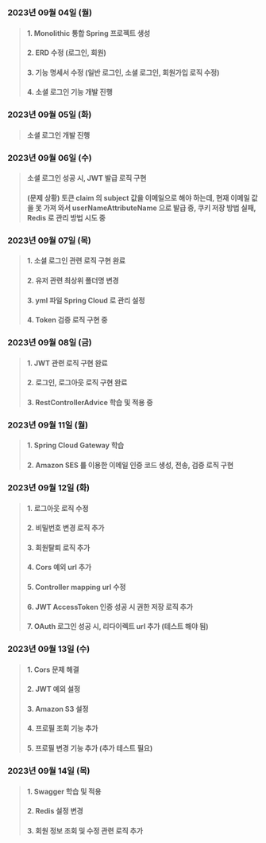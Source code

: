 ### 2023년 09월 04일 (월)

> #### 1. Monolithic 통합 Spring 프로젝트 생성
>
> #### 2. ERD 수정 (로그인, 회원)
>
> #### 3. 기능 명세서 수정 (일반 로그인, 소셜 로그인, 회원가입 로직 수정)
>
> #### 4. 소셜 로그인 기능 개발 진행

### 2023년 09월 05일 (화)

> #### 소셜 로그인 개발 진행

### 2023년 09월 06일 (수)

> #### 소셜 로그인 성공 시, JWT 발급 로직 구현
>
> #### (문제 상황) 토큰 claim 의 subject 값을 이메일으로 해야 하는데, 현재 이메일 값을 못 가져 와서 userNameAttributeName 으로 발급 중, 쿠키 저장 방법 실패, Redis 로 관리 방법 시도 중

### 2023년 09월 07일 (목)

> #### 1. 소셜 로그인 관련 로직 구현 완료
>
> #### 2. 유저 관련 최상위 폴더명 변경
>
> #### 3. yml 파일 Spring Cloud 로 관리 설정
>
> #### 4. Token 검증 로직 구현 중

### 2023년 09월 08일 (금)

> #### 1. JWT 관련 로직 구현 완료
>
> #### 2. 로그인, 로그아웃 로직 구현 완료
>
> #### 3. RestControllerAdvice 학습 및 적용 중

### 2023년 09월 11일 (월)

> #### 1. Spring Cloud Gateway 학습
>
> #### 2. Amazon SES 를 이용한 이메일 인증 코드 생성, 전송, 검증 로직 구현

### 2023년 09월 12일 (화)

> #### 1. 로그아웃 로직 수정
>
> #### 2. 비밀번호 변경 로직 추가
>
> #### 3. 회원탈퇴 로직 추가
>
> #### 4. Cors 예외 url 추가
>
> #### 5. Controller mapping url 수정
>
> #### 6. JWT AccessToken 인증 성공 시 권한 저장 로직 추가
>
> #### 7. OAuth 로그인 성공 시, 리다이렉트 url 추가 (테스트 해야 됨)

### 2023년 09월 13일 (수)

> #### 1. Cors 문제 해결
>
> #### 2. JWT 예외 설정
>
> #### 3. Amazon S3 설정
>
> #### 4. 프로필 조회 기능 추가
>
> #### 5. 프로필 변경 기능 추가 (추가 테스트 필요)

### 2023년 09월 14일 (목)

> #### 1. Swagger 학습 및 적용
>
> #### 2. Redis 설정 변경
>
> #### 3. 회원 정보 조회 및 수정 관련 로직 추가
